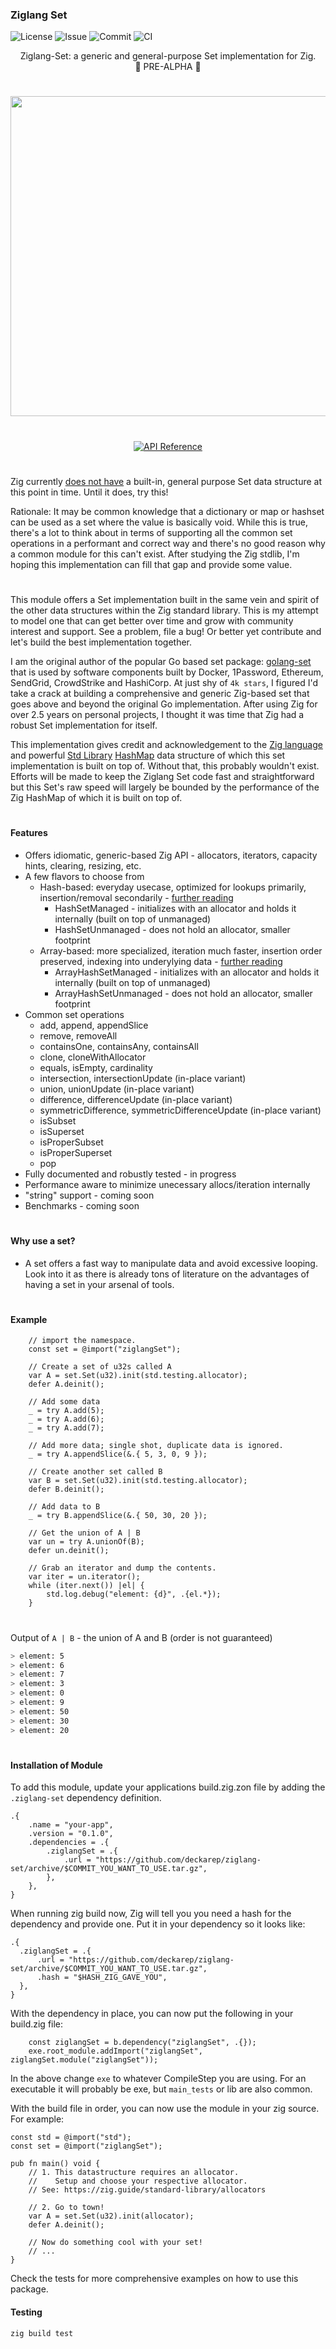 ### Ziglang Set

![License](https://img.shields.io/github/license/deckarep/ziglang-set) ![Issue](https://img.shields.io/github/issues-raw/deckarep/ziglang-set?style=flat) ![Commit](https://img.shields.io/github/last-commit/deckarep/ziglang-set) ![CI](https://github.com/deckarep/ziglang-set/workflows/CI/badge.svg)

<p align="center">
Ziglang-Set: a generic and general-purpose Set implementation for Zig. <br/> 🚧 PRE-ALPHA 🚧
</p>

#

<p align="center">
  <img src="assets/ZigSetGraphic.png" width="512"/>
</p>

#
<p align="center">
  <a href="https://deckarep.github.io/ziglang-set/"><img src="https://img.shields.io/badge/api-reference-blue.svg?style=flat-square" alt="API Reference"></a>
</p>

#

Zig currently [does not have](https://github.com/ziglang/zig/issues/6919) a built-in, general purpose Set data structure at this point in time. Until it does, try this!

Rationale: It may be common knowledge that a dictionary or map or hashset can be used as a set where the value is basically void. While this is true, there's a lot to think about in terms of supporting all the common set operations in a performant and correct way and there's no good reason why a common module for this can't exist. After studying the Zig stdlib, I'm hoping this implementation can fill that gap and provide some value.

#

This module offers a Set implementation built in the same vein and spirit of the other data structures within the Zig standard library. This is my attempt to model one that can get better over time and grow with community interest and support. See a problem, file a bug! Or better yet contribute and let's build the best implementation together.

I am the original author of the popular Go based set package: [golang-set](https://github.com/deckarep/golang-set) that is used by software components built by Docker, 1Password, Ethereum, SendGrid, CrowdStrike and HashiCorp. At just shy of `4k stars`, I figured I'd take a crack at building a comprehensive and generic Zig-based set that goes above and beyond the original Go implementation. After using Zig for over 2.5 years on personal projects, I thought it was time that Zig had a robust Set implementation for itself.

This implementation gives credit and acknowledgement to the [Zig language](https://ziglang.org) and powerful [Std Library](https://ziglang.org/documentation/master/std/#std) [HashMap](https://ziglang.org/documentation/master/std/#std.hash_map.HashMap) data structure of which this set implementation is built on top of. Without that, this probably wouldn't exist. Efforts will be made to keep the Ziglang Set code fast and straightforward but this Set's raw speed will largely be bounded by the performance of the Zig HashMap of which it is built on top of.

#

#### Features
  * Offers idiomatic, generic-based Zig API - allocators, iterators, capacity hints, clearing, resizing, etc.
  * A few flavors to choose from
    * Hash-based: everyday usecase, optimized for lookups primarily, insertion/removal secondarily - [further reading](https://devlog.hexops.com/2022/zig-hashmaps-explained/)
      * HashSetManaged - initializes with an allocator and holds it internally (built on top of unmanaged)
      * HashSetUnmanaged - does not hold an allocator, smaller footprint
    * Array-based: more specialized, iteration much faster, insertion order preserved, indexing into underylying data - [further reading](https://devlog.hexops.com/2022/zig-hashmaps-explained/)
      * ArrayHashSetManaged - initializes with an allocator and holds it internally (built on top of unmanaged)
      * ArrayHashSetUnmanaged - does not hold an allocator, smaller footprint
  * Common set operations
    * add, append, appendSlice
    * remove, removeAll
    * containsOne, containsAny, containsAll
    * clone, cloneWithAllocator
    * equals, isEmpty, cardinality
    * intersection, intersectionUpdate (in-place variant)
    * union, unionUpdate (in-place variant)
    * difference, differenceUpdate (in-place variant)
    * symmetricDifference, symmetricDifferenceUpdate (in-place variant)
    * isSubset
    * isSuperset
    * isProperSubset
    * isProperSuperset
    * pop
  * Fully documented and robustly tested - in progress
  * Performance aware to minimize unecessary allocs/iteration internally
  * "string" support - coming soon
  * Benchmarks - coming soon
#
#### Why use a set?
  * A set offers a fast way to manipulate data and avoid excessive looping. Look into it as there is already tons of literature on the advantages of having a set in your arsenal of tools.
#
#### Example
```zig
    // import the namespace.
    const set = @import("ziglangSet");

    // Create a set of u32s called A
    var A = set.Set(u32).init(std.testing.allocator);
    defer A.deinit();

    // Add some data
    _ = try A.add(5);
    _ = try A.add(6);
    _ = try A.add(7);

    // Add more data; single shot, duplicate data is ignored.
    _ = try A.appendSlice(&.{ 5, 3, 0, 9 });

    // Create another set called B
    var B = set.Set(u32).init(std.testing.allocator);
    defer B.deinit();

    // Add data to B
    _ = try B.appendSlice(&.{ 50, 30, 20 });

    // Get the union of A | B
    var un = try A.unionOf(B);
    defer un.deinit();

    // Grab an iterator and dump the contents.
    var iter = un.iterator();
    while (iter.next()) |el| {
        std.log.debug("element: {d}", .{el.*});
    }
```
#

Output of `A | B` - the union of A and B (order is not guaranteed)
```sh
> element: 5
> element: 6
> element: 7
> element: 3
> element: 0
> element: 9
> element: 50
> element: 30
> element: 20
```

#

#### Installation of Module

To add this module, update your applications build.zig.zon file by adding the `.ziglang-set` dependency definition. 

```zig
.{
    .name = "your-app",
    .version = "0.1.0",
    .dependencies = .{
        .ziglangSet = .{
            .url = "https://github.com/deckarep/ziglang-set/archive/$COMMIT_YOU_WANT_TO_USE.tar.gz",
        },
    },
}
```

When running zig build now, Zig will tell you you need a hash for the dependency and provide one.
Put it in your dependency so it looks like:

```zig
.{
  .ziglangSet = .{
      .url = "https://github.com/deckarep/ziglang-set/archive/$COMMIT_YOU_WANT_TO_USE.tar.gz",
      .hash = "$HASH_ZIG_GAVE_YOU",
  },
}
```

With the dependency in place, you can now put the following in your build.zig file:

```zig
    const ziglangSet = b.dependency("ziglangSet", .{});
    exe.root_module.addImport("ziglangSet", ziglangSet.module("ziglangSet"));
```

In the above change `exe` to whatever CompileStep you are using. For an executable it will
probably be exe, but `main_tests` or lib are also common.

With the build file in order, you can now use the module in your zig source. For example:

```zig
const std = @import("std");
const set = @import("ziglangSet");

pub fn main() void {
    // 1. This datastructure requires an allocator.
    //    Setup and choose your respective allocator.
    // See: https://zig.guide/standard-library/allocators

    // 2. Go to town!
    var A = set.Set(u32).init(allocator);
    defer A.deinit();

    // Now do something cool with your set!
    // ...
}
```

Check the tests for more comprehensive examples on how to use this package.

#### Testing

```sh
zig build test
```
